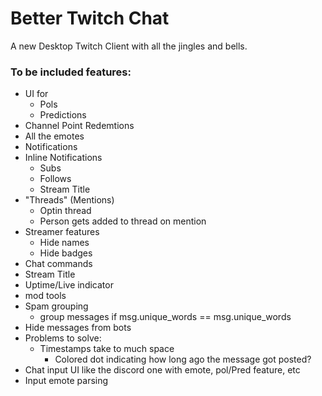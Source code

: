 # Better Twitch Chat

A new Desktop Twitch Client with all the jingles and bells.

### To be included features:
- UI for
    - Pols
    - Predictions
- Channel Point Redemtions
- All the emotes
- Notifications
- Inline Notifications
    - Subs
    - Follows
    - Stream Title
- "Threads" (Mentions)
    - Optin thread
    - Person gets added to thread on mention
- Streamer features
    - Hide names
    - Hide badges
- Chat commands
- Stream Title
- Uptime/Live indicator
- mod tools
- Spam grouping
    - group messages if msg.unique_words == msg.unique_words
- Hide messages from bots
- Problems to solve:
    - Timestamps take to much space
        - Colored dot indicating how long ago the message got posted?
- Chat input UI like the discord one with emote, pol/Pred feature, etc
- Input emote parsing